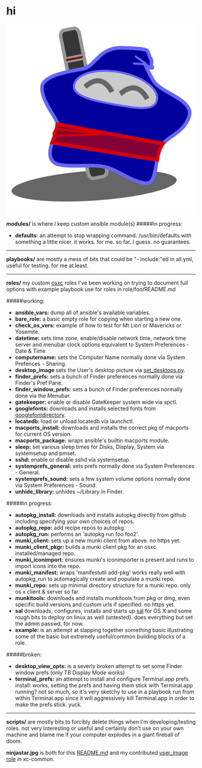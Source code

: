 hi
==

![ninjabong](ninjastar.jpg "ninjabong")

**modules/** is where I keep custom ansible module(s)
#####in progress:
-  **defaults:** an attempt to stop wrapping command: /usr/bin/defaults with something a little nicer.  it works. for me. so far.  I guess.  no guarantees.


----------

**playbooks/** are mostly a mess of bits that could be "- include:"ed in all.yml, useful for testing.  for me at least.

----------

**roles/** my custom [osxc](http://osxc.github.io) roles
I've been working on trying to document full options with example playbook use for roles in role/foo/README.md

#####working:
-   **ansible\_vars:** dump all of ansible's available variables.
-   **bare\_role:** a basic empty role for copying when starting a new one.
-   **check\_os\_vers:** example of how to test for Mt Lion or Mavericks or Yosemite.
-   **datetime:** sets time zone, enable/disable network time, network time server and menubar clock options equivalent to System Preferences - Date & Time
-   **computername:** sets the Computer Name normally done via System Prefences \- Sharing.
-   **desktop\_image** sets the User's desktop picture via [set_desktops.py](https://github.com/grahamgilbert/macscripts/set_desktops/set_desktops.py).
-   **finder\_prefs:** sets a bunch of Finder preferences normally done via Finder's Pref Pane.
-   **finder\_window\_prefs:**  sets a bunch of Finder preferences normally done via the Menubar.
-   **gatekeeper:** enable or disable GateKeeper system wide via spctl.
-   **googlefonts:** downloads and installs selected fonts from [googlefontdirectory](https://github.com/w0ng/googlefontdirectory).
-   **locatedb:** load or unload locatedb via launchctl.
-   **macports_install:** downloads and installs the correct pkg of macports for current OS version.
-   **macports_package:** wraps ansible's builtin macports module.
-   **sleep:** set various sleep times for Disks, Display, System via systemsetup and pmset.
-   **sshd:** enable or disable sshd via systemsetup.
-   **systemprefs\_general:** sets prefs normally done via System Preferences \- General.
-   **systemprefs\_sound:** sets a few system volume options normally done via System Preferences \- Sound.
-   **unhide\_library:** unhides ~/Library in Finder.

#####in progress:
-   **autopkg\_install:** downloads and installs autopkg directly from github including specifying your own choices of repos.
-   **autopkg\_repo:** add recipe repos to autopkg.
-   **autopkg\_run:** performs an 'autopkg run foo foo2'.
-   **munki\_client:** sets up a new munki client from above.  no https yet.
-   **munki\_client\_pkgr:** builds a munki client pkg for an osxc installed/managed repo.
-   **munki\_iconimport:** ensures munki's iconimporter is present and runs to import icons into the repo.
-   **munki\_manifest:** wraps 'manifestutil add-pkg' works really well with autopkg\_run to automagically create and populate a munki repo.
-   **munki\_repo:** sets up minimal directory structure for a munki repo.  only os x client & server so far.
-   **munkitools:** downloads and installs munkitools from pkg or dmg, even specific build versions and custom urls if specified.  no https yet.
-   **sal** downloads, configures, installs and starts up [sal](https://github.com/grahamgilbert/sal) for OS X and some rough bits to deploy on linux as well (untested).  does everything but set the admin passwd, for now.
-   **example:** is an attempt at slapping together something basic illustrating some of the basic but extremely useful/common building blocks of a role.

#####broken:
-   **desktop\_view\_opts:** is a severly broken attempt to set some Finder window prefs (only TB Display Mode works)
-   **terminal\_prefs:** an attempt to install and configure Terminal.app prefs.  install: works, setting the prefs and having them stick with Terminal.app running?  not so much, so it's very sketchy to use in a playbook run from within Terminal.app since it will aggressively kill Terminal.app in order to make the prefs stick.  yuck.

----------

**scripts/** are mostly bits to forcibly delete things when I'm developing/testing roles.  not very interesting or useful and certainly don't use on your own machine and blame me if your computer explodes in a giant fireball of doom.

**ninjastar.jpg** is both for this [README.md](README.md) and my contributed [user_image role](https://github.com/osxc/xc-common/tree/master/roles/user_image/) in xc-common.
